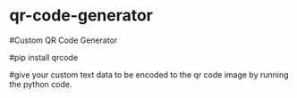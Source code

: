 # qr-code-generator


#Custom QR Code Generator

#pip install qrcode

#give your custom text data to be encoded to the qr code image by running the python code.
